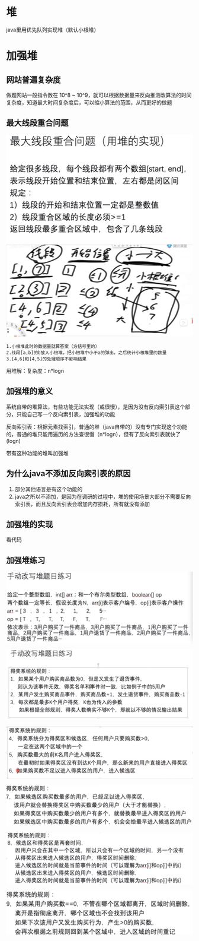 # 堆

java里用优先队列实现堆（默认小根堆）

# 加强堆

## 网站普遍复杂度

做题网站一般指令数在 10^8 ~ 10^9，就可以根据数据量来反向推测改算法的时间复杂度，知道最大时间复杂度后，可以缩小算法的范围，从而更好的做题



## 最大线段重合问题

![image-20220531223220184](6,7堆.assets\image-20220531223220184.png)![image-20220531230442963](6,7堆.assets\image-20220531230442963.png)

```
1.小根堆此时的数据量就算答案（方括号里的）
2.线段[a,b]的b放入小根堆，把小根堆中小于a的弹出，之后统计小根堆里的数量
3.[4,6]和[4,5]的处理顺序不影响结果
```

用堆解：复杂度：n*logn



## 加强堆的意义

系统自带的堆算法，有些功能无法实现（或很慢），是因为没有反向索引表这个部分，只能自己写一个反向索引表，加强堆的功能

反向索引表：根据元素找索引，普通的堆（java自带的）没有专门实现这个功能的，普通的堆只能用遍历的方法查很慢（n*logn），但有了反向索引表就快了(logn)

带有这种功能的堆叫加强堆

## 为什么java不添加反向索引表的原因

1. 部分其他语言是有这个功能的
2. java之所以不添加，是因为在调研的过程中，堆的使用场景大部分不需要反向索引表，而且反向索引表会增加内存损耗，所有就没有添加

## 加强堆的实现

看代码

## 加强堆练习

![image-20220610202102374](6,7堆.assets\image-20220610202102374.png)

![image-20220610221210131](6,7堆.assets\image-20220610221210131.png)

![image-20220610221437336](6,7堆.assets\image-20220610221437336.png)

![image-20220610221504415](6,7堆.assets\image-20220610221504415.png)

![image-20220610221701441](6,7堆.assets\image-20220610221701441.png)

![image-20220610221832861](6,7堆.assets\image-20220610221832861.png)





